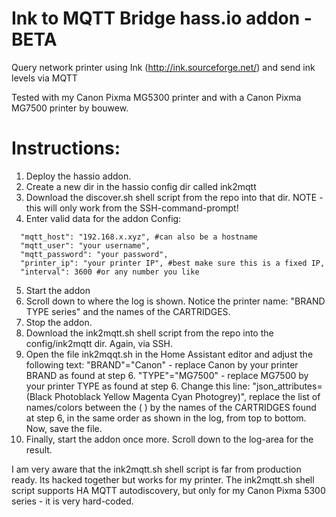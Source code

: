 # Ink to MQTT Bridge hass.io addon - BETA
Query network printer using Ink (http://ink.sourceforge.net/) and send ink levels via MQTT

Tested with my Canon Pixma MG5300 printer and with a Canon Pixma MG7500 printer by bouwew.

# Instructions:
1) Deploy the hassio addon.
2) Create a new dir in the hassio config dir called ink2mqtt
3) Download the discover.sh shell script from the repo into that dir. NOTE - this will only work from the SSH-command-prompt!
4) Enter valid data for the addon Config:
```
  "mqtt_host": "192.168.x.xyz", #can also be a hostname
  "mqtt_user": "your username",
  "mqtt_password": "your password",
  "printer_ip": "your printer IP", #best make sure this is a fixed IP,
  "interval": 3600 #or any number you like
```
5) Start the addon
6) Scroll down to where the log is shown. Notice the printer name: "BRAND TYPE series" and the names of the CARTRIDGES.
7) Stop the addon.
8) Download the ink2mqtt.sh shell script from the repo into the config/ink2mqtt dir. Again, via SSH.
9) Open the file ink2mqqt.sh in the Home Assistant editor and adjust the following text:
"BRAND"="Canon" - replace Canon by your printer BRAND as found at step 6.
"TYPE"="MG7500" - replace MG7500 by your printer TYPE as found at step 6.
Change this line: "json_attributes=(Black Photoblack Yellow Magenta Cyan Photogrey)", replace the list of names/colors between the ( ) by the names of the CARTRIDGES found at step 6, in the same order as shown in the log, from top to bottom.
Now, save the file.
10) Finally, start the addon once more. Scroll down to the log-area for the result.

I am very aware that the ink2mqtt.sh shell script is far from production ready. Its hacked together but works for my printer.
The ink2mqtt.sh shell script supports HA MQTT autodiscovery, but only for my Canon Pixma 5300 series - it is very hard-coded.

